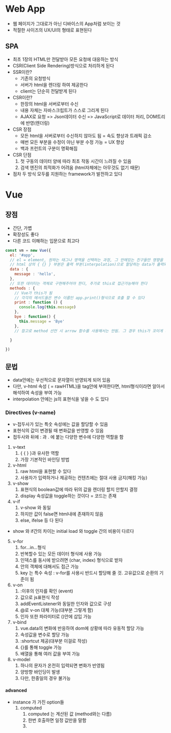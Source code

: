 # Web App
- 웹 페이지가 그대로가 아닌 디바이스의 App처럼 보이는 것
- 적절한 사이즈의 UX/UI의 형태로 표현된다

## SPA
- 최초 1장의 HTML만 전달받아 모든 요청에 대응하는 방식
- CSR(Client Side Rendering)방식으로 처리하게 된다
- SSR이란?
  - 기존의 요청방식
  - 서버가 html을 렌더링 하여 제공한다
  - client는 단순히 전달받게 된다
- CSR이란?
  - 한장의 html을 서버로부터 수신
  - 내용 자체는 자바스크립트가 스스로 그리게 된다
  - AJAX로 요청 => Json데이터 수신 => JavaScript로 데이터 처리, DOM트리에 반영(렌더링)
- CSR 장점
  - 모든 html을 서버로부터 수신하지 않아도 됨 = 속도 향상과 트래픽 감소
  - 매번 모든 부분을 수정이 아닌 부분 수정 가능 = UX 향상
  - 백과 프런트의 구분이 명확해짐
- CSR 단점
  1. 첫 구동의 데이터 양에 따라 최초 작동 시간이 느려질 수 있음
  2. 검색 엔진의 최적화가 어려움 (html자체에는 아무것도 없기 때문)
- 점차 두 방식 모두를 지원하는 framework가 발전하고 있다

# Vue
## 장점
- 간단, 가볍
- 확장성도 좋다
- 다른 코드 이해하는 입문으로 최고다

```javascript
const vm = new Vue({
  el: '#app',
  // el = element, 원하는 태그나 영역을 선택하는 과정, 그 안에있는 친구들만 영향을 받게 됨(마운트 된다)
  // html 상의 { {} } 부분은 출력 부분(interpolation)으로 할당하는 data가 출력되게 됨
  data : {
    message : 'hello',
  },
  // 또한 데이터는 객체로 구현해주어야 한다, 추가로 this로 접근가능해야 한다
  methods : {
    // Vue가 this가 됨
    // 각각의 메서드들은 변수 이름인 app.print()형식으로 호출 할 수 있다
    print : function () {
      console.log(this.message)
    },
    bye : function() {
      this.message = 'Bye'
    },
    // 참고로 method 선언 시 arrow 함수를 사용해서는 안됨. 그 경우 this가 꼬이게 되서 오류가 날 수 있다 (이 경우 this는 window를 가르키게 됨)
    
  }

})
```
## 문법
- data안에는 우선적으로 문자열이 반영되게 되어 있음
- 다만, v-html 속성 ( = rawHTML)을 tag안에 부여한다면, html형식이라면 알아서 해석하여 속성을 부여 가능
- interpolation 안에는 js의 표현식을 넣을 수 도 있다

### Directives (v-name)
- v-접두사가 있는 특숫 속성에는 값을 할당할 수 있음
- 표현식의 값이 변경될 때 변화값을 반영할 수 있음
- 접두사와 뒤에 : 과 . 에 붙는 다양한 변수에 다양한 역할을 함
1. v-text
   1. { { } }과 유사한 역할
   2. 가장 기본적인 바인딩 방법
2. v-html
   1. raw html을 표현할 수 있다
   2. 사용자가 입력하거나 제공하는 컨텐츠에는 절대 사용 금지(해킹 가능)
3. v-show
   1. 표현식의 boolean값에 따라 뒤의 값을 렌더링 할지 안할지 결정
   2. display 속성값을 toggle하는 것이다 = 코드는 존재
4. v-if
   1. v-show 와 동일
   2. 하지만 값이 false면 html내에 존재하지 않음
   3. else, ifelse 등 다 된다
- show 와 if간의 차이는 initial load 와 toggle 간의 비용이 다르다
5. v-for
   1. for...in...형식
   2. 반복할수 있는 모든 데이터 형식에 사용 가능
   3. 인덱스를 동시에 받으려면 (char, index) 형식으로 받자
   4. 안의 객체에 대해서도 접근 가능
   5. key 는 특수 속성 : v-for를 사용시 반드시 할당해 줄 것. 고유값으로 순환의 기준이 됨
6. v-on
   1. :이후의 인자를 확인 (event)
   2. 값으로 js표현식 작성
   3. addEventListener와 동일한 인자와 값으로 구성
   4. @로 v-on 대체 가능(대부분 그렇게 함)
   5. 인자 또한 파라미터로 ()안에 삽입 가능
7. v-bind
   1. vue.data의 변화에 반응하여 dom에 상황에 따라 유동적 할당 가능
   2. 속성값을 변수로 할당 가능
   3. :shortcut 제공(대부분 이걸로 작성)
   4. {}를 통해 toggle 가능
   5. 배열을 통해 여러 값을 부여 가능
8. v-model
   1. 하나의 문자가 온전히 입력되면 변화가 반영됨
   2. 양방향 바인딩이 발생
   3. 다만, 한중일의 경우 불가능
#### advanced
- instance 가 가진 option들
  1. computed
     1. computed 는 계산된 값 (method와는 다름)
     2. 한번 호출하면 일정 값만을 말함
     3. 